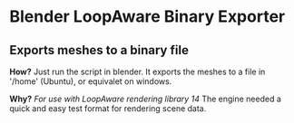 Blender LoopAware Binary Exporter
================
Exports meshes to a binary file
----------------
**How?**
Just run the script in blender. It exports the meshes to a file in '/home' (Ubuntu), or equivalet on windows.

**Why?**
*For use with LoopAware rendering library 14*
The engine needed a quick and easy test format for rendering scene data.
